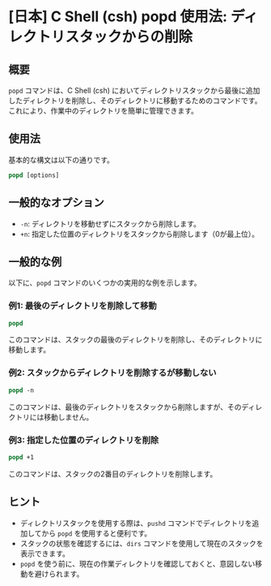 # [日本] C Shell (csh) popd 使用法: ディレクトリスタックからの削除

## 概要
`popd` コマンドは、C Shell (csh) においてディレクトリスタックから最後に追加したディレクトリを削除し、そのディレクトリに移動するためのコマンドです。これにより、作業中のディレクトリを簡単に管理できます。

## 使用法
基本的な構文は以下の通りです。

```csh
popd [options]
```

## 一般的なオプション
- `-n`: ディレクトリを移動せずにスタックから削除します。
- `+n`: 指定した位置のディレクトリをスタックから削除します（0が最上位）。

## 一般的な例
以下に、`popd` コマンドのいくつかの実用的な例を示します。

### 例1: 最後のディレクトリを削除して移動
```csh
popd
```
このコマンドは、スタックの最後のディレクトリを削除し、そのディレクトリに移動します。

### 例2: スタックからディレクトリを削除するが移動しない
```csh
popd -n
```
このコマンドは、最後のディレクトリをスタックから削除しますが、そのディレクトリには移動しません。

### 例3: 指定した位置のディレクトリを削除
```csh
popd +1
```
このコマンドは、スタックの2番目のディレクトリを削除します。

## ヒント
- ディレクトリスタックを使用する際は、`pushd` コマンドでディレクトリを追加してから `popd` を使用すると便利です。
- スタックの状態を確認するには、`dirs` コマンドを使用して現在のスタックを表示できます。
- `popd` を使う前に、現在の作業ディレクトリを確認しておくと、意図しない移動を避けられます。